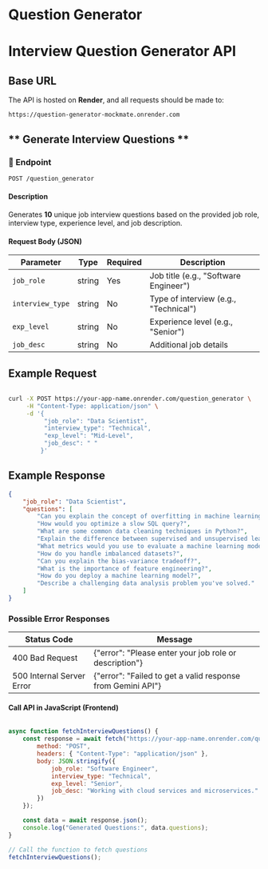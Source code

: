# Question Generator

#  Interview Question Generator API

##  Base URL
The API is hosted on **Render**, and all requests should be made to:
```
https://question-generator-mockmate.onrender.com
```

## ** Generate Interview Questions **
### 🔹 Endpoint
```bash
POST /question_generator
```
#### Description
Generates **10** unique job interview questions based on the provided job role, interview type, experience level, and job description.

#### Request Body (JSON)

| Parameter      | Type   | Required | Description |
|---------------|--------|----------|-------------|
| `job_role`    | string | Yes   | Job title (e.g., \"Software Engineer\") |
| `interview_type` | string |  No  | Type of interview (e.g., \"Technical\") |
| `exp_level`   | string |  No  | Experience level (e.g., \"Senior\") |
| `job_desc`    | string |  No  | Additional job details |


##  Example Request 
```bash

curl -X POST https://your-app-name.onrender.com/question_generator \
     -H "Content-Type: application/json" \
     -d '{
          "job_role": "Data Scientist",
          "interview_type": "Technical",
          "exp_level": "Mid-Level",
          "job_desc": " "
         }'
```

## Example Response 

```json
{
    "job_role": "Data Scientist",
    "questions": [
        "Can you explain the concept of overfitting in machine learning?",
        "How would you optimize a slow SQL query?",
        "What are some common data cleaning techniques in Python?",
        "Explain the difference between supervised and unsupervised learning.",
        "What metrics would you use to evaluate a machine learning model?",
        "How do you handle imbalanced datasets?",
        "Can you explain the bias-variance tradeoff?",
        "What is the importance of feature engineering?",
        "How do you deploy a machine learning model?",
        "Describe a challenging data analysis problem you've solved."
    ]
}
```

### Possible Error Responses
| Status Code	| Message     |
|---------------|--------|
| 400 Bad Request    | {"error": "Please enter your job role or description"} | 
| 500 Internal Server Error | 	{"error": "Failed to get a valid response from Gemini API"}| 


#### Call API in JavaScript (Frontend)
```javascript

async function fetchInterviewQuestions() {
    const response = await fetch("https://your-app-name.onrender.com/question_generator", {
        method: "POST",
        headers: { "Content-Type": "application/json" },
        body: JSON.stringify({
            job_role: "Software Engineer",
            interview_type: "Technical",
            exp_level: "Senior",
            job_desc: "Working with cloud services and microservices."
        })
    });

    const data = await response.json();
    console.log("Generated Questions:", data.questions);
}

// Call the function to fetch questions
fetchInterviewQuestions();

```
